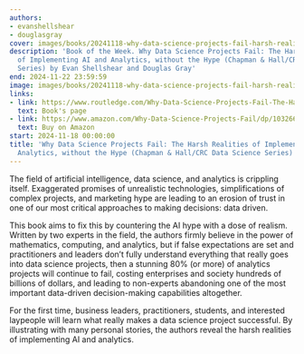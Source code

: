 ```yaml
---
authors:
- evanshellshear
- douglasgray
cover: images/books/20241118-why-data-science-projects-fail-harsh-realities-of-implementing-ai-and-analytics-without-hype-chapman-hall-crc-data-science-series/cover.jpg
description: 'Book of the Week. Why Data Science Projects Fail: The Harsh Realities
  of Implementing AI and Analytics, without the Hype (Chapman & Hall/CRC Data Science
  Series) by Evan Shellshear and Douglas Gray'
end: 2024-11-22 23:59:59
image: images/books/20241118-why-data-science-projects-fail-harsh-realities-of-implementing-ai-and-analytics-without-hype-chapman-hall-crc-data-science-series/preview.jpg
links:
- link: https://www.routledge.com/Why-Data-Science-Projects-Fail-The-Harsh-Realities-of-Implementing-AI-and-Analytics-without-the-Hype/Gray-Shellshear/p/book/9781032660301
  text: Book's page
- link: https://www.amazon.com/Why-Data-Science-Projects-Fail/dp/1032660309/
  text: Buy on Amazon
start: 2024-11-18 00:00:00
title: 'Why Data Science Projects Fail: The Harsh Realities of Implementing AI and
  Analytics, without the Hype (Chapman & Hall/CRC Data Science Series)'
---
```


The field of artificial intelligence, data science, and analytics is crippling itself. Exaggerated promises of unrealistic technologies, simplifications of complex projects, and marketing hype are leading to an erosion of trust in one of our most critical approaches to making decisions: data driven.

This book aims to fix this by countering the AI hype with a dose of realism. Written by two experts in the field, the authors firmly believe in the power of mathematics, computing, and analytics, but if false expectations are set and practitioners and leaders don’t fully understand everything that really goes into data science projects, then a stunning 80% (or more) of analytics projects will continue to fail, costing enterprises and society hundreds of billions of dollars, and leading to non-experts abandoning one of the most important data-driven decision-making capabilities altogether.

For the first time, business leaders, practitioners, students, and interested laypeople will learn what really makes a data science project successful. By illustrating with many personal stories, the authors reveal the harsh realities of implementing AI and analytics.